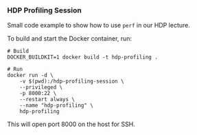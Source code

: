 ### HDP Profiling Session

Small code example to show how to use `perf` in our HDP lecture.

To build and start the Docker container, run:
```shell
# Build
DOCKER_BUILDKIT=1 docker build -t hdp-profiling .

# Run
docker run -d \
    -v $(pwd):/hdp-profiling-session \
    --privileged \
    -p 8000:22 \
    --restart always \
    --name "hdp-profiling" \
    hdp-profiling
```

This will open port 8000 on the host for SSH.
